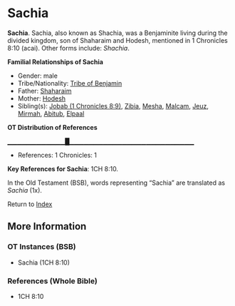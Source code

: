 # Sachia
**Sachia**. 
Sachia, also known as Shachia, was a Benjaminite living during the divided kingdom, son of Shaharaim and Hodesh, mentioned in 1 Chronicles 8:10 (acai). 
Other forms include: 
*Shachia*. 




**Familial Relationships of Sachia**


* Gender: male
* Tribe/Nationality: [Tribe of Benjamin](../../../groups/md/acai/Benjamin.md)
* Father: [Shaharaim](Shaharaim.md)
* Mother: [Hodesh](Hodesh.md)
* Sibling(s): [Jobab (1 Chronicles 8:9)](Jobab.4.md), [Zibia](Zibia.md), [Mesha](Mesha.md), [Malcam](Malcam.md), [Jeuz](Jeuz.md), [Mirmah](Mirmah.md), [Abitub](Abitub.md), [Elpaal](Elpaal.md)


**OT Distribution of References**

▁▁▁▁▁▁▁▁▁▁▁▁█▁▁▁▁▁▁▁▁▁▁▁▁▁▁▁▁▁▁▁▁▁▁▁▁▁▁
* References: 1 Chronicles: 1



**Key References for Sachia**: 
1CH 8:10. 


In the Old Testament (BSB), words representing “Sachia” are translated as 
*Sachia* (1x). 




Return to [Index](00-Index.md)

## More Information

### OT Instances (BSB)

* Sachia (1CH 8:10)



### References (Whole Bible)

* 1CH 8:10



